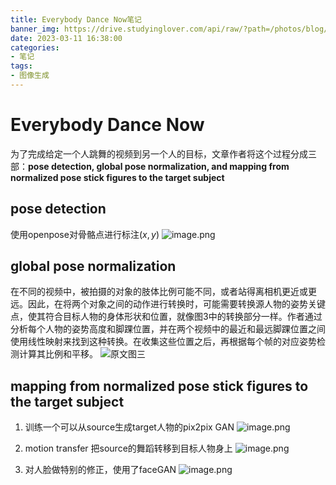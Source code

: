 ```yaml
---
title: Everybody Dance Now笔记
banner_img: https://drive.studyinglover.com/api/raw/?path=/photos/blog/1930f5e45b0e2da27cdca61d93aa827d.png
date: 2023-03-11 16:38:00
categories:
- 笔记
tags:
- 图像生成
---
```

# Everybody Dance Now
为了完成给定一个人跳舞的视频到另一个人的目标，文章作者将这个过程分成三部：**pose detection, global pose normalization, and mapping from normalized pose stick figures to the target subject**

## pose detection
使用openpose对骨骼点进行标注$(x,y)$ 
![image.png](https://cdn.jsdelivr.net/gh/StudyingLover/anything/20230311142224.png)

## global pose normalization 
在不同的视频中，被拍摄的对象的肢体比例可能不同，或者站得离相机更近或更远。因此，在将两个对象之间的动作进行转换时，可能需要转换源人物的姿势关键点，使其符合目标人物的身体形状和位置，就像图3中的转换部分一样。作者通过分析每个人物的姿势高度和脚踝位置，并在两个视频中的最近和最远脚踝位置之间使用线性映射来找到这种转换。在收集这些位置之后，再根据每个帧的对应姿势检测计算其比例和平移。
![原文图三](https://cdn.jsdelivr.net/gh/StudyingLover/anything/20230311142651.png)

## mapping from normalized pose stick figures to the target subject 
1. 训练一个可以从source生成target人物的pix2pix GAN
![image.png](https://cdn.jsdelivr.net/gh/StudyingLover/anything/20230311143611.png)

3. motion transfer 把source的舞蹈转移到目标人物身上
![image.png](https://cdn.jsdelivr.net/gh/StudyingLover/anything/20230311143636.png)

4. 对人脸做特别的修正，使用了faceGAN
 ![image.png](https://cdn.jsdelivr.net/gh/StudyingLover/anything/20230311143533.png)
